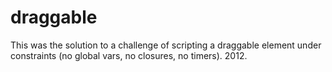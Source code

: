 # draggable

This was the solution to a challenge of scripting a draggable element under constraints (no global vars, no closures, no timers). 2012.
